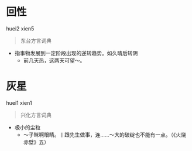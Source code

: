 # 回性
huei2 xien5
> 东台方言词典
- 指事物发展到一定阶段出现的逆转趋势。如久晴后转阴
  - 前几天热，这两天可望～。

# 灰星
huei1 xien1
> 兴化方言词典
- 极小的尘粒
  - ～子眯啊眼睛。丨跟先生做事，连……～大的破绽也不能有一点。（《火烧赤壁》五）
